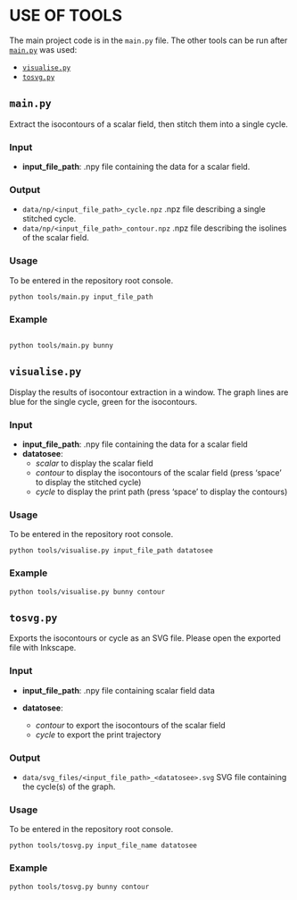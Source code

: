 # USE OF TOOLS 

The main project code is in the `main.py` file. The other tools can be run after [`main.py`](#mainpy) was used: 

- [`visualise.py`](#visualisepy)
- [`tosvg.py`](#tosvgpy)


## `main.py`

Extract the isocontours of a scalar field, then stitch them into a single cycle. 

### Input


- **input_file_path**: .npy file containing the data for a scalar field. 

### Output
- `data/np/<input_file_path>_cycle.npz` .npz file describing a single stitched cycle. 
- `data/np/<input_file_path>_contour.npz` .npz file describing the isolines of the scalar field.


### Usage 
To be entered in the repository root console. 

```
python tools/main.py input_file_path
```

### Example 
```

python tools/main.py bunny 
```


## `visualise.py`

Display the results of isocontour extraction in a window. The graph lines are blue for the single cycle, green for the isocontours. 

### Input 

- **input_file_path**: .npy file containing the data for a scalar field
- **datatosee**: 
    - _scalar_ to display the scalar field 
    - _contour_ to display the isocontours of the scalar field (press ‘space’ to display the stitched cycle)
    - _cycle_ to display the print path (press ‘space’ to display the contours)



### Usage 
To be entered in the repository root console. 

```
python tools/visualise.py input_file_path datatosee
```

### Example 
```
python tools/visualise.py bunny contour
```



## `tosvg.py`
Exports the isocontours or cycle as an SVG file. Please open the exported file with Inkscape. 

### Input 

- **input_file_path**: .npy file containing scalar field data

- **datatosee**: 
    - _contour_ to export the isocontours of the scalar field
    - _cycle_ to export the print trajectory 



### Output
 
- `data/svg_files/<input_file_path>_<datatosee>.svg` SVG file containing the cycle(s) of the graph. 


### Usage 
To be entered in the repository root console. 
```
python tools/tosvg.py input_file_name datatosee
```

### Example 
```
python tools/tosvg.py bunny contour
```
